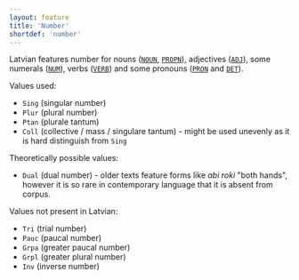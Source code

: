 ```yaml
---
layout: feature
title: 'Number'
shortdef: 'number'
---
```


Latvian features number for nouns ([`NOUN`](), [`PROPN`]()), adjectives ([`ADJ`]()), some numerals ([`NUM`]()), verbs ([`VERB`]()) and some pronouns ([`PRON`]() and [`DET`]()).

Values used:

* `Sing` (singular number)
* `Plur` (plural number)
* `Ptan` (plurale tantum)
* `Coll` (collective / mass / singulare tantum) - might be used unevenly as it is hard distinguish from `Sing`

Theoretically possible values:

* `Dual` (dual number) - older texts feature forms like _abi roki_ "both hands", however it is so rare in contemporary language that it is absent from corpus.

Values not present in Latvian:

* `Tri` (trial number)
* `Pauc` (paucal number)
* `Grpa` (greater paucal number)
* `Grpl` (greater plural number)
* `Inv` (inverse number)

